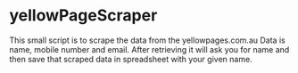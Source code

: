 # yellowPageScraper
This small script is to scrape the data from the yellowpages.com.au Data is name, mobile number and email. After retrieving it will ask you for name and then save that scraped data in spreadsheet with your given name.
